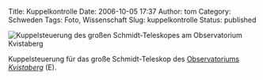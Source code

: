 Title: Kuppelkontrolle
Date: 2006-10-05 17:37
Author: tom
Category: Schweden
Tags: Foto, Wissenschaft
Slug: kuppelkontrolle
Status: published

![Kuppelsteuerung des großen Schmidt-Teleskopes am Observatorium
Kvistaberg](http://www.fiket.de/pic/kuppelkont.jpg "Kuppelsteuerung des großen Schmidt-Teleskopes am Observatorium Kvistaberg")

Kuppelsteuerung für das große Schmidt-Teleskop des [Observatoriums
*Kvistaberg*](http://www.astro.uu.se/history/Kvistaberg.html) (E).


